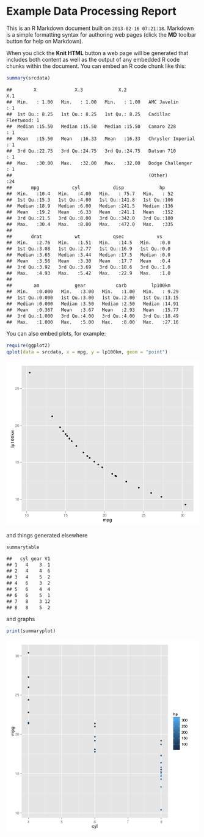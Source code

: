 Example Data Processing Report
========================================================

This is an R Markdown document built on `2013-02-16 07:21:18`. Markdown is a simple formatting syntax for authoring web pages (click the **MD** toolbar button for help on Markdown).

When you click the **Knit HTML** button a web page will be generated that includes both content as well as the output of any embedded R code chunks within the document. You can embed an R code chunk like this:


```r
summary(srcdata)
```

```
##        X              X.3             X.2                        X.1    
##  Min.   : 1.00   Min.   : 1.00   Min.   : 1.00   AMC Javelin       : 1  
##  1st Qu.: 8.25   1st Qu.: 8.25   1st Qu.: 8.25   Cadillac Fleetwood: 1  
##  Median :15.50   Median :15.50   Median :15.50   Camaro Z28        : 1  
##  Mean   :15.50   Mean   :16.33   Mean   :16.33   Chrysler Imperial : 1  
##  3rd Qu.:22.75   3rd Qu.:24.75   3rd Qu.:24.75   Datsun 710        : 1  
##  Max.   :30.00   Max.   :32.00   Max.   :32.00   Dodge Challenger  : 1  
##                                                  (Other)           :24  
##       mpg            cyl            disp             hp     
##  Min.   :10.4   Min.   :4.00   Min.   : 75.7   Min.   : 52  
##  1st Qu.:15.3   1st Qu.:4.00   1st Qu.:141.8   1st Qu.:106  
##  Median :18.9   Median :6.00   Median :241.5   Median :136  
##  Mean   :19.2   Mean   :6.33   Mean   :241.1   Mean   :152  
##  3rd Qu.:21.5   3rd Qu.:8.00   3rd Qu.:342.0   3rd Qu.:180  
##  Max.   :30.4   Max.   :8.00   Max.   :472.0   Max.   :335  
##                                                             
##       drat            wt            qsec            vs     
##  Min.   :2.76   Min.   :1.51   Min.   :14.5   Min.   :0.0  
##  1st Qu.:3.08   1st Qu.:2.77   1st Qu.:16.9   1st Qu.:0.0  
##  Median :3.65   Median :3.44   Median :17.5   Median :0.0  
##  Mean   :3.56   Mean   :3.30   Mean   :17.7   Mean   :0.4  
##  3rd Qu.:3.92   3rd Qu.:3.69   3rd Qu.:18.6   3rd Qu.:1.0  
##  Max.   :4.93   Max.   :5.42   Max.   :22.9   Max.   :1.0  
##                                                            
##        am             gear           carb         lp100km     
##  Min.   :0.000   Min.   :3.00   Min.   :1.00   Min.   : 9.29  
##  1st Qu.:0.000   1st Qu.:3.00   1st Qu.:2.00   1st Qu.:13.15  
##  Median :0.000   Median :3.50   Median :2.50   Median :14.91  
##  Mean   :0.367   Mean   :3.67   Mean   :2.93   Mean   :15.77  
##  3rd Qu.:1.000   3rd Qu.:4.00   3rd Qu.:4.00   3rd Qu.:18.49  
##  Max.   :1.000   Max.   :5.00   Max.   :8.00   Max.   :27.16
```


You can also embed plots, for example:


```r
require(ggplot2)
qplot(data = srcdata, x = mpg, y = lp100km, geom = "point")
```

![plot of chunk unnamed-chunk-2](figure/unnamed-chunk-2.png) 


and things generated elsewhere


```r
summarytable
```

```
##   cyl gear V1
## 1   4    3  1
## 2   4    4  6
## 3   4    5  2
## 4   6    3  2
## 5   6    4  4
## 6   6    5  1
## 7   8    3 12
## 8   8    5  2
```


and graphs


```r
print(summaryplot)
```

![plot of chunk unnamed-chunk-4](figure/unnamed-chunk-4.png) 

